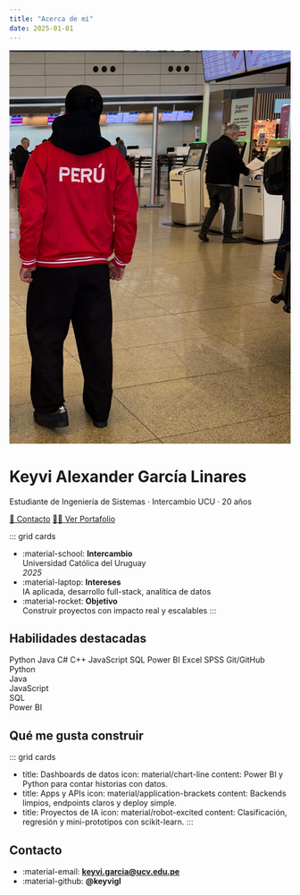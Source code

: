 ```yaml
---
title: "Acerca de mí"
date: 2025-01-01
---
```


<!-- HERO -->
<div class="hero-gradient">
  <img src="docs/assets/profile.jpg" alt="Keyvi García" class="hero-avatar">
  <div class="hero-text">
    <h1>Keyvi Alexander García Linares</h1>
    <p>Estudiante de Ingeniería de Sistemas · Intercambio UCU · 20 años</p>
    <div class="hero-actions">
      <a class="btn-primary" href="mailto:keyvi.garcia@ucv.edu.pe">📧 Contacto</a>
      <a class="btn-ghost" href="../portfolio/">👨‍💻 Ver Portafolio</a>
    </div>
  </div>
</div>

<!-- CARDS RÁPIDAS -->
::: grid cards
- :material-school: **Intercambio**  
  Universidad Católica del Uruguay  
  _2025_
- :material-laptop: **Intereses**  
  IA aplicada, desarrollo full-stack, analítica de datos
- :material-rocket: **Objetivo**  
  Construir proyectos con impacto real y escalables
:::

## Habilidades destacadas

<div class="chip-row">
  <span class="chip">Python</span>
  <span class="chip">Java</span>
  <span class="chip">C#</span>
  <span class="chip">C++</span>
  <span class="chip">JavaScript</span>
  <span class="chip">SQL</span>
  <span class="chip">Power BI</span>
  <span class="chip">Excel</span>
  <span class="chip">SPSS</span>
  <span class="chip">Git/GitHub</span>
</div>

<!-- BARRAS DE NIVEL -->
<div class="skills">
  <div class="skill"><span>Python</span><div class="bar"><div style="width:86%"></div></div></div>
  <div class="skill"><span>Java</span><div class="bar"><div style="width:78%"></div></div></div>
  <div class="skill"><span>JavaScript</span><div class="bar"><div style="width:74%"></div></div></div>
  <div class="skill"><span>SQL</span><div class="bar"><div style="width:80%"></div></div></div>
  <div class="skill"><span>Power BI</span><div class="bar"><div style="width:72%"></div></div></div>
</div>

## Qué me gusta construir

::: grid cards
- title: Dashboards de datos
  icon: material/chart-line
  content: Power BI y Python para contar historias con datos.
- title: Apps y APIs
  icon: material/application-brackets
  content: Backends limpios, endpoints claros y deploy simple.
- title: Proyectos de IA
  icon: material/robot-excited
  content: Clasificación, regresión y mini-prototipos con scikit-learn.
:::

## Contacto
- :material-email: **keyvi.garcia@ucv.edu.pe**
- :material-github: **@keyvigl**
